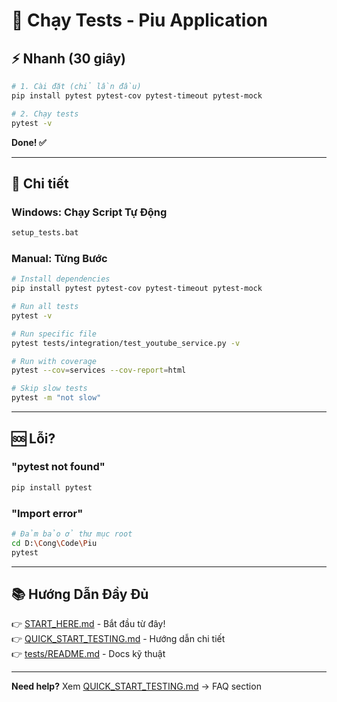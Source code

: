 # 🧪 Chạy Tests - Piu Application

## ⚡ Nhanh (30 giây)

```bash
# 1. Cài đặt (chỉ lần đầu)
pip install pytest pytest-cov pytest-timeout pytest-mock

# 2. Chạy tests
pytest -v
```

**Done! ✅**

---

## 📖 Chi tiết

### Windows: Chạy Script Tự Động
```bash
setup_tests.bat
```

### Manual: Từng Bước
```bash
# Install dependencies
pip install pytest pytest-cov pytest-timeout pytest-mock

# Run all tests
pytest -v

# Run specific file
pytest tests/integration/test_youtube_service.py -v

# Run with coverage
pytest --cov=services --cov-report=html

# Skip slow tests
pytest -m "not slow"
```

---

## 🆘 Lỗi?

### "pytest not found"
```bash
pip install pytest
```

### "Import error"
```bash
# Đảm bảo ở thư mục root
cd D:\Cong\Code\Piu
pytest
```

---

## 📚 Hướng Dẫn Đầy Đủ

👉 [START_HERE.md](START_HERE.md) - Bắt đầu từ đây!  
👉 [QUICK_START_TESTING.md](.tasks/QUICK_START_TESTING.md) - Hướng dẫn chi tiết  
👉 [tests/README.md](tests/README.md) - Docs kỹ thuật

---

**Need help?** Xem [QUICK_START_TESTING.md](.tasks/QUICK_START_TESTING.md) → FAQ section

